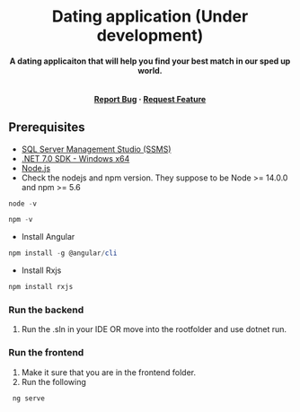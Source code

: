 <h1 align="center"> Dating application (Under development) </h1>

<h4 align="center">A dating applicaiton that will help you find your best match in our sped up world. <br><br><br>
<a href="https://github.com/Barna95/DatingApp-Angular/issues">Report Bug</a>
    ·
    <a href="https://github.com/Barna95/DatingApp-Angular/issues">Request Feature</a></h4>
    
## Prerequisites

- [SQL Server Management Studio (SSMS)](https://aka.ms/ssmsfullsetup)
- [.NET 7.0 SDK - Windows x64](https://dotnet.microsoft.com/en-us/download/dotnet/thank-you/sdk-7.0.202-windows-x64-installer)
- [Node.js ](https://nodejs.org/en/download)
- Check the nodejs and npm version. They suppose to be Node >= 14.0.0 and npm >= 5.6
```powershell
node -v
```
```powershell
npm -v
```
- Install Angular
```powershell
npm install -g @angular/cli
```
- Install Rxjs
```powershell
npm install rxjs
```
### Run the backend
1. Run the .sln in your IDE OR move into the rootfolder and use dotnet run.

### Run the frontend
1. Make it sure that you are in the frontend folder.
2. Run the following 
```powershell
 ng serve
 ```
